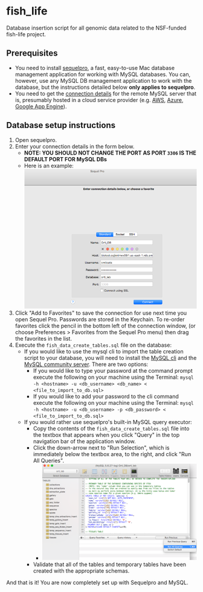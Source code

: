 # fish_life
Database insertion script for all genomic data related to the NSF-funded fish-life project. 

## Prerequisites
- You need to install [sequelpro](https://sequelpro.com/download), a fast, easy-to-use Mac database management application for working with MySQL databases.  You can, however, use any MySQL DB management application to work with the database, but the instructions detailed below **only applies to sequelpro**.  
- You need to get the [connection details](https://sequelpro.com/docs/get-started/get-connected/remote) for the remote MySQL server that is, presumably hosted in a cloud service provider (e.g. [AWS](https://aws.amazon.com/), [Azure](https://azure.microsoft.com/en-us/overview/what-is-azure/), [Google App Engine](https://cloud.google.com/appengine/)). 

## Database setup instructions
1. Open sequelpro. 
2. Enter your connection details in the form below.
    - **NOTE: YOU SHOULD NOT CHANGE THE PORT AS PORT `3306` IS THE DEFAULT PORT FOR MySQL DBs**
    - Here is an example: ![sequelpro database connection details example](images/sequelpro_db_connection_example.png)
3. Click "Add to Favorites" to save the connection for use next time you open Sequel Pro. Passwords are stored in the Keychain. To re-order favorites click the pencil in the bottom left of the connection window, (or choose Preferences > Favorites from the Sequel Pro menu) then drag the favorites in the list.
4. Execute the `fish_data_create_tables.sql` file on the database:
    - If you would like to use the mysql cli to import the table creation script to your database, you will need to install the  [MySQL cli](https://dev.mysql.com/downloads/utilities/) and the [MySQL community server](https://dev.mysql.com/downloads/mysql/). There are two options: 
         - If you would like to type your password at the command prompt execute the following on your machine using the Terminal:
         `mysql -h <hostname> -u <db_username> <db_name> < <file_to_import_to_db.sql>`
         - If you would like to add your password to the cli command execute the following on your machine using the Terminal: 
         `mysql -h <hostname> -u <db_username> -p <db_password> < <file_to_import_to_db.sql>`
    - If you would rather use sequelpro's built-in MySQL query executor: 
        - Copy the contents of the `fish_data_create_tables.sql` file into the textbox that appears when you click "Query" in the top navigation bar of the application window. 
        - Click the down-arrow next to "Run Selection", which is immediately below the textbox area, to the right, and click "Run All Queries". 
            - ![sequelpro run all queries example](images/sequelpro_run_all_queries_example.png)
        - Validate that all of the tables and temporary tables have been created with the appropriate schemas. 
 
And that is it! You are now completely set up with Sequelpro and MySQL. 



